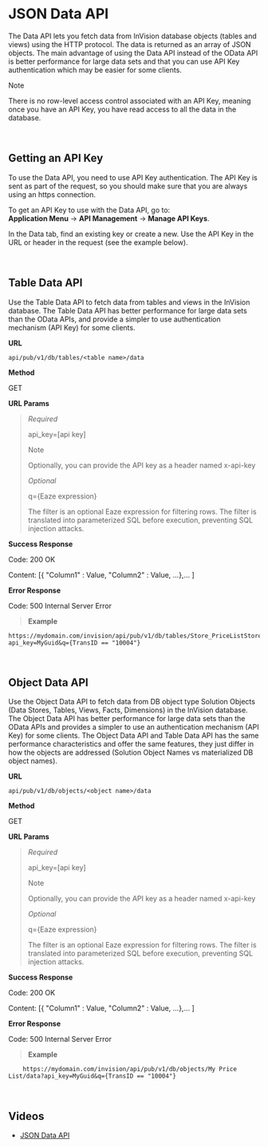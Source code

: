 
# JSON Data API

The Data API lets you fetch data from InVision database objects (tables and views) using the HTTP protocol. The data is returned as an array of JSON objects. The main advantage of using the Data API instead of the OData API is better performance for large data sets and that you can use API Key authentication which may be easier for some clients. 

> [!NOTE]
> There is no row-level access control associated with an API Key, meaning once you have an API Key, you have read access to all the data in the database.

<br/>

## Getting an API Key

To use the Data API, you need to use API Key authentication. The API Key is sent as part of the request, so you should make sure that you are always using an https connection.

To get an API Key to use with the Data API, go to:  
**Application Menu** -> **API Management** -> **Manage API Keys**.  

In the Data tab, find an existing key or create a new. Use the API Key in the URL or header in the request (see the example below).

<br/>

## Table Data API

Use the Table Data API to fetch data from tables and views in the InVision database. The Table Data API has better performance for large data sets than the OData APIs, and provide a simpler to use authentication mechanism (API Key) for some clients.
<br/>

**URL**

``api/pub/v1/db/tables/<table name>/data``

**Method**

GET

**URL Params**

>*Required*
>
>api_key=[api key]
>
>> [!NOTE]
>  
>Optionally, you can provide the API key as a header named x-api-key
>
>*Optional*
>
>q={Eaze expression} 
>
>The filter is an optional Eaze expression for filtering rows. The filter is translated into parameterized SQL before execution, preventing SQL injection attacks.

**Success Response**

Code: 200 OK

Content: [{ "Column1" : Value, "Column2" : Value, ...},... ]

**Error Response**

Code: 500 Internal Server Error


>**Example**
>
```
https://mydomain.com/invision/api/pub/v1/db/tables/Store_PriceListStore_09202012134208/data?api_key=MyGuid&q={TransID == "10004"}
```


<br/>

## Object Data API

Use the Object Data API to fetch data from DB object type Solution Objects (Data Stores, Tables, Views, Facts, Dimensions) in the InVision database. The Object Data API has better performance for large data sets than the OData APIs and provides a simpler to use an authentication mechanism (API Key) for some clients. The Object Data API and Table Data API has the same performance characteristics and offer the same features, they just differ in how the objects are addressed (Solution Object Names vs materialized DB object names).
<br/>

**URL**

``api/pub/v1/db/objects/<object name>/data``

**Method**

GET

**URL Params**

>*Required*
>
>api_key=[api key]
>
>> [!NOTE]
>  
>Optionally, you can provide the API key as a header named x-api-key
>
>*Optional*
>
>q={Eaze expression} 
>
>The filter is an optional Eaze expression for filtering rows. The filter is translated into parameterized SQL before execution, preventing SQL injection attacks.

**Success Response**

Code: 200 OK

Content: [{ "Column1" : Value, "Column2" : Value, ...},... ]

**Error Response**

Code: 500 Internal Server Error

>**Example**
>
        https://mydomain.com/invision/api/pub/v1/db/objects/My Price List/data?api_key=MyGuid&q={TransID == "10004"} 


<br/>

## Videos

* [JSON Data API](../../videos/jsondataapi.md)